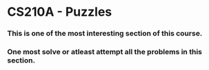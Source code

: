 # CS210A - Puzzles

### This is one of the most interesting section of this course. 
### One most solve or atleast attempt all the problems in this section. 
